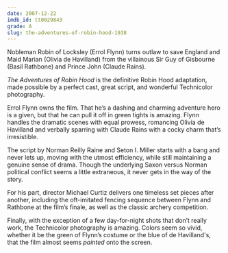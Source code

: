 ```yaml
---
date: 2007-12-22
imdb_id: tt0029843
grade: A
slug: the-adventures-of-robin-hood-1938
---
```


Nobleman Robin of Locksley (Errol Flynn) turns outlaw to save England and Maid Marian (Olivia de Havilland) from the villainous Sir Guy of Gisbourne (Basil Rathbone) and Prince John (Claude Rains).

_The Adventures of Robin Hood_ is the definitive Robin Hood adaptation, made possible by a perfect cast, great script, and wonderful Technicolor photography.

Errol Flynn owns the film. That he’s a dashing and charming adventure hero is a given, but that he can pull it off in green tights is amazing. Flynn handles the dramatic scenes with equal prowess, romancing Olivia de Havilland and verbally sparring with Claude Rains with a cocky charm that’s irresistible.

The script by Norman Reilly Raine and Seton I. Miller starts with a bang and never lets up, moving with the utmost efficiency, while still maintaining a genuine sense of drama. Though the underlying Saxon versus Norman political conflict seems a little extraneous, it never gets in the way of the story.

For his part, director Michael Curtiz delivers one timeless set pieces after another, including the oft-imitated fencing sequence between Flynn and Rathbone at the film’s finale, as well as the classic archery competition.

Finally, with the exception of a few day-for-night shots that don’t really work, the Technicolor photography is amazing. Colors seem so vivid, whether it be the green of Flynn’s costume or the blue of de Havilland's, that the film almost seems _painted_ onto the screen.
